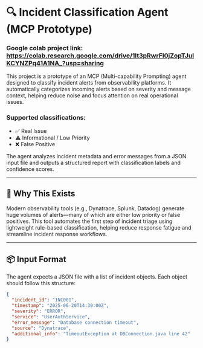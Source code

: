 # 🔍 Incident Classification Agent (MCP Prototype)

### Google colab project link: https://colab.research.google.com/drive/1lt3pRwrFl0jZopTJuIKCYNZPq41A1NA_?usp=sharing

This project is a prototype of an MCP (Multi-capability Prompting) agent designed to classify incident alerts from observability platforms. It automatically categorizes incoming alerts based on severity and message context, helping reduce noise and focus attention on real operational issues.

### Supported classifications:
- ✅ Real Issue  
- ⚠️ Informational / Low Priority  
- ❌ False Positive  

The agent analyzes incident metadata and error messages from a JSON input file and outputs a structured report with classification labels and confidence scores.

---

## 🧠 Why This Exists

Modern observability tools (e.g., Dynatrace, Splunk, Datadog) generate huge volumes of alerts—many of which are either low priority or false positives. This tool automates the first step of incident triage using lightweight rule-based classification, helping reduce response fatigue and streamline incident response workflows.

---

## 📦 Input Format

The agent expects a JSON file with a list of incident objects. Each object should follow this structure:

```json
{
  "incident_id": "INC001",
  "timestamp": "2025-06-20T14:30:00Z",
  "severity": "ERROR",
  "service": "UserAuthService",
  "error_message": "Database connection timeout",
  "source": "Dynatrace",
  "additional_info": "TimeoutException at DBConnection.java line 42"
}
